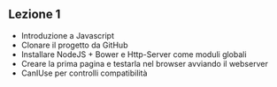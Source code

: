 ## Lezione 1

- Introduzione a Javascript
- Clonare il progetto da GitHub
- Installare NodeJS + Bower e Http-Server come moduli globali
- Creare la prima pagina e testarla nel browser avviando il webserver
- CanIUse per controlli compatibilità
